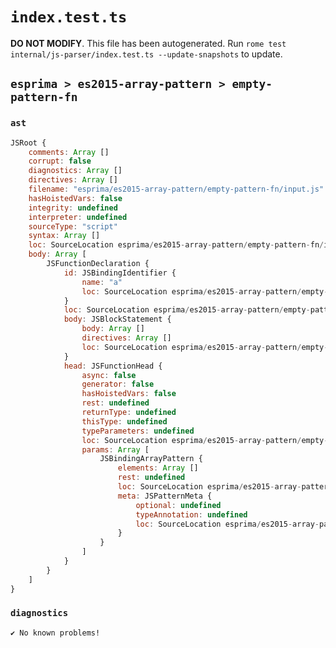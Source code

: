 # `index.test.ts`

**DO NOT MODIFY**. This file has been autogenerated. Run `rome test internal/js-parser/index.test.ts --update-snapshots` to update.

## `esprima > es2015-array-pattern > empty-pattern-fn`

### `ast`

```javascript
JSRoot {
	comments: Array []
	corrupt: false
	diagnostics: Array []
	directives: Array []
	filename: "esprima/es2015-array-pattern/empty-pattern-fn/input.js"
	hasHoistedVars: false
	integrity: undefined
	interpreter: undefined
	sourceType: "script"
	syntax: Array []
	loc: SourceLocation esprima/es2015-array-pattern/empty-pattern-fn/input.js 1:0-2:0
	body: Array [
		JSFunctionDeclaration {
			id: JSBindingIdentifier {
				name: "a"
				loc: SourceLocation esprima/es2015-array-pattern/empty-pattern-fn/input.js 1:9-1:10 (a)
			}
			loc: SourceLocation esprima/es2015-array-pattern/empty-pattern-fn/input.js 1:0-1:17
			body: JSBlockStatement {
				body: Array []
				directives: Array []
				loc: SourceLocation esprima/es2015-array-pattern/empty-pattern-fn/input.js 1:15-1:17
			}
			head: JSFunctionHead {
				async: false
				generator: false
				hasHoistedVars: false
				rest: undefined
				returnType: undefined
				thisType: undefined
				typeParameters: undefined
				loc: SourceLocation esprima/es2015-array-pattern/empty-pattern-fn/input.js 1:10-1:14
				params: Array [
					JSBindingArrayPattern {
						elements: Array []
						rest: undefined
						loc: SourceLocation esprima/es2015-array-pattern/empty-pattern-fn/input.js 1:11-1:13
						meta: JSPatternMeta {
							optional: undefined
							typeAnnotation: undefined
							loc: SourceLocation esprima/es2015-array-pattern/empty-pattern-fn/input.js 1:11-1:13
						}
					}
				]
			}
		}
	]
}
```

### `diagnostics`

```
✔ No known problems!

```
